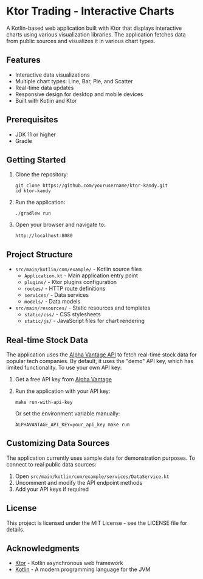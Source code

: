 # Ktor Trading - Interactive Charts

A Kotlin-based web application built with Ktor that displays interactive charts using various visualization libraries. The application fetches data from public sources and visualizes it in various chart types.

## Features

- Interactive data visualizations 
- Multiple chart types: Line, Bar, Pie, and Scatter
- Real-time data updates
- Responsive design for desktop and mobile devices
- Built with Kotlin and Ktor

## Prerequisites

- JDK 11 or higher
- Gradle

## Getting Started

1. Clone the repository:
   ```
   git clone https://github.com/yourusername/ktor-kandy.git
   cd ktor-kandy
   ```

2. Run the application:
   ```
   ./gradlew run
   ```

3. Open your browser and navigate to:
   ```
   http://localhost:8080
   ```

## Project Structure

- `src/main/kotlin/com/example/` - Kotlin source files
  - `Application.kt` - Main application entry point
  - `plugins/` - Ktor plugins configuration
  - `routes/` - HTTP route definitions
  - `services/` - Data services
  - `models/` - Data models
- `src/main/resources/` - Static resources and templates
  - `static/css/` - CSS stylesheets
  - `static/js/` - JavaScript files for chart rendering

## Real-time Stock Data

The application uses the [Alpha Vantage API](https://www.alphavantage.co/) to fetch real-time stock data for popular tech companies. By default, it uses the "demo" API key, which has limited functionality. To use your own API key:

1. Get a free API key from [Alpha Vantage](https://www.alphavantage.co/support/#api-key)
2. Run the application with your API key:
   ```
   make run-with-api-key
   ```
   
   Or set the environment variable manually:
   ```
   ALPHAVANTAGE_API_KEY=your_api_key make run
   ```

## Customizing Data Sources

The application currently uses sample data for demonstration purposes. To connect to real public data sources:

1. Open `src/main/kotlin/com/example/services/DataService.kt`
2. Uncomment and modify the API endpoint methods
3. Add your API keys if required

## License

This project is licensed under the MIT License - see the LICENSE file for details.

## Acknowledgments

- [Ktor](https://ktor.io/) - Kotlin asynchronous web framework
- [Kotlin](https://kotlinlang.org/) - A modern programming language for the JVM
